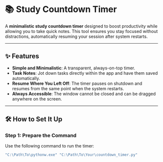 # 📚 Study Countdown Timer

A **minimalistic study countdown timer** designed to boost productivity while allowing you to take quick notes. This tool ensures you stay focused without distractions, automatically resuming your session after system restarts.

---

## ✨ Features
- **Simple and Minimalistic**: A transparent, always-on-top timer.
- **Task Notes**: Jot down tasks directly within the app and have them saved automatically.
- **Resume Where You Left Off**: The timer pauses on shutdown and resumes from the same point when the system restarts.
- **Always Accessible**: The window cannot be closed and can be dragged anywhere on the screen.

---

## 🛠️ How to Set It Up

### Step 1: Prepare the Command
Use the following command to run the timer:

```bash
"C:\Path\To\pythonw.exe" "C:\Path\To\Your\countdown_timer.py"
